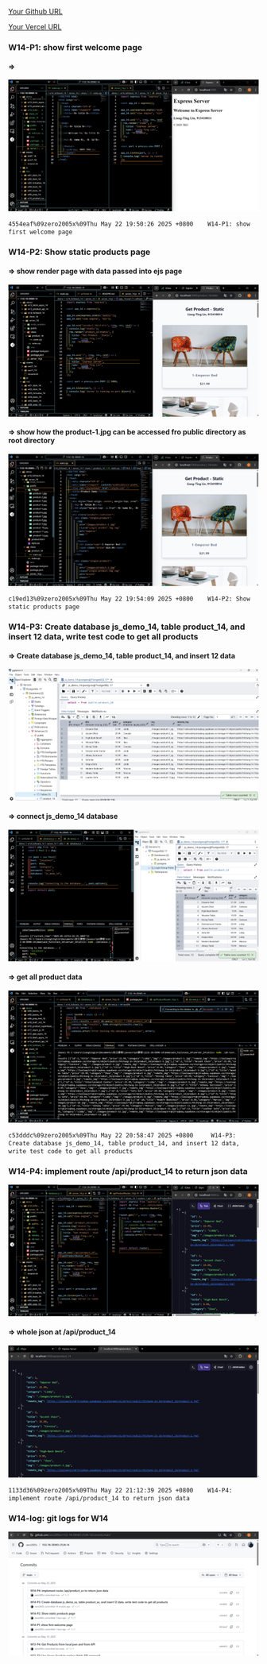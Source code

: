 [Your Github URL](https://github.com/zero2005x/1132-1N-DEMO-14)

[Your Vercel URL](https://1132-1N-DEMO-14.vercel.app)

### W14-P1: show first welcome page

#### =>

![](w14-p1.png)

```
4554eaf%09zero2005x%09Thu May 22 19:50:26 2025 +0800    W14-P1: show first welcome page
```

### W14-P2: Show static products page

#### => show render page with data passed into ejs page

![](w14-p2-1.png)

#### => show how the product-1.jpg can be accessed fro public directory as root directory

![](w14-p2-2.png)

```
c19ed13%09zero2005x%09Thu May 22 19:54:09 2025 +0800    W14-P2: Show static products page
```

### W14-P3: Create database js_demo_14, table product_14, and insert 12 data, write test code to get all products

#### => Create database js_demo_14, table product_14, and insert 12 data

![](w14-p3-1.png)

#### => connect js_demo_14 database

![](w14-p3-2.png)

#### => get all product data

![](w14-p3-3.png)

```
c53dddc%09zero2005x%09Thu May 22 20:58:47 2025 +0800     W14-P3: Create database js_demo_14, table product_14, and insert 12 data, write test code to get all products
```

### W14-P4: implement route /api/product_14 to return json data

![](w14-p4-1.png)

#### => whole json at /api/product_14

![](w14-p4-2.png)

```
1133d36%09zero2005x%09Thu May 22 21:12:39 2025 +0800    W14-P4: implement route /api/product_14 to return json data
```

### W14-log: git logs for W14

![](w14-log.png)

```

```
